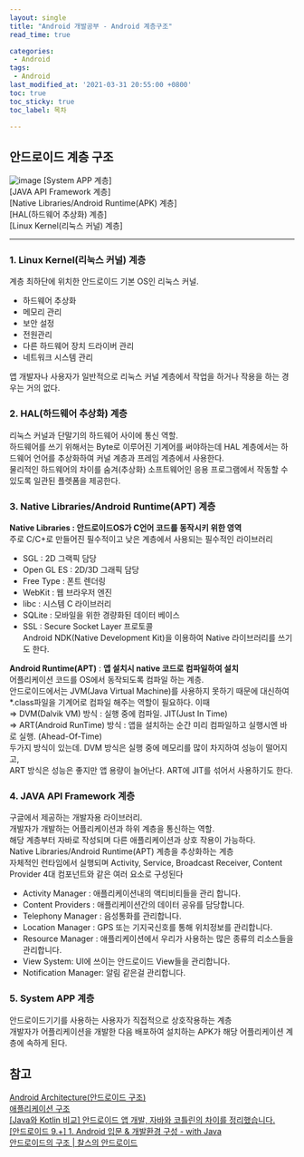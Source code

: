 ```yaml
---
layout: single
title: "Android 개발공부 - Android 계층구조"
read_time: true

categories: 
 - Android
tags: 
 - Android
last_modified_at: '2021-03-31 20:55:00 +0800'
toc: true
toc_sticky: true
toc_label: 목차

---
```

## 안드로이드 계층 구조
![image](https://user-images.githubusercontent.com/66898243/113152750-66e25200-9271-11eb-876e-f4190ca0ac17.png)
[System APP 계층]   
[JAVA API Framework 계층]    
[Native Libraries/Android Runtime(APK) 계층]    
[HAL(하드웨어 추상화) 계층]    
[Linux Kernel(리눅스 커널) 계층]    

----
   
### 1. Linux Kernel(리눅스 커널) 계층    
계층 최하단에 위치한 안드로이드 기본 OS인 리눅스 커널.     

- 하드웨어 추상화    
- 메모리 관리    
- 보안 설정    
- 전원관리    
- 다른 하드웨어 장치 드라이버 관리    
- 네트워크 시스템 관리    
    
앱 개발자나 사용자가 일반적으로 리눅스 커널 계층에서 작업을 하거나 작용을 하는 경우는 거의 없다.    
    
            
### 2. HAL(하드웨어 추상화) 계층    
리눅스 커널과 단말기의 하드웨어 사이에 통신 역할.    
하드웨어를 쓰기 위해서는 Byte로 이루어진 기계어를 써야하는데 HAL 계층에서는 하드웨어 언어를 추상화하여 커널 계층과 프레임 계층에서 사용한다.    
물리적인 하드웨어의 차이를 숨겨(추상화) 소프트웨어인 응용 프로그램에서 작동할 수 있도록 일관된 플렛폼을 제공한다.    
    
    
### 3. Native Libraries/Android Runtime(APT) 계층    
   
**Native Libraries : 안드로이드OS가 C언어 코드를 동작시키 위한 영역**    
주로 C/C+로 만들어진 필수적이고 낮은 계층에서 사용되는 필수적인 라이브러리    
- SGL : 2D 그랙픽 담당    
- Open GL ES : 2D/3D 그래픽 담당    
- Free Type : 폰트 렌더링    
- WebKit : 웹 브라우저 엔진    
- libc : 시스템 C 라이브러리    
- SQLite : 모바일을 위한 경량화된 데이터 베이스    
- SSL : Secure Socket Layer 프로토콜    
Android NDK(Native Development Kit)을 이용하여 Native 라이브러리를 쓰기도 한다.    
    
**Android Runtime(APT)** : **앱 설치시 native 코드로 컴파일하여 설치**    
어플리케이션 코드를 OS에서 동작되도록 컴파일 하는 계층.     
안드로이드에서는 JVM(Java Virtual Machine)를 사용하지 못하기 때문에 대신하여  *.class파일을 기계어로 컴파일 해주는 역할이 필요하다. 이때    
  ⇒ DVM(Dalvik VM) 방식 :  실행 중에 컴파일. JIT(Just In Time)    
  ⇒ ART(Android RunTime) 방식 : 앱을 설치하는 순간 미리 컴파일하고 실행시엔 바로 실행. (Ahead-Of-Time)    
두가지 방식이 있는데. DVM 방식은 실행 중에 메모리를 많이 차지하여 성능이 떨어지고,     
ART 방식은 성능은 좋지만 앱 용량이 늘어난다. ART에 JIT를 섞어서 사용하기도 한다.    
    
            
### 4. JAVA API Framework 계층    
구글에서 제공하는 개발자용 라이브러리.     
개발자가 개발하는 어플리케이션과 하위 계층을 통신하는 역할.     
해당 계층부터 자바로 작성되며 다른 애플리케이션과 상호 작용이 가능하다.     
Native Libraries/Android Runtime(APT) 계층을 추상화하는 계층    
자체적인 런타임에서 실행되며 Activity, Service, Broadcast Receiver, Content Provider 4대 컴포넌트와 같은 여러 요소로 구성된다    
   
- Activity Manager : 애플리케이션내의 액티비티들을 관리 합니다.    
- Content Providers : 애플리케이션간의 데이터 공유를 담당합니다.    
- Telephony Manager : 음성통화를 관리합니다.    
- Location Manager : GPS 또는 기지국신호를 통해 위치정보를 관리합니다.    
- Resource Manager : 애플리케이션에서 우리가 사용하는 많은 종류의 리소스들을 관리합니다.    
- View System: UI에 쓰이는 안드로이드 View들을 관리합니다.    
- Notification Manager: 알림 같은걸 관리합니다.    
    
    
### 5. System APP 계층        
안드로이드기기를 사용하는 사용자가 직접적으로 상호작용하는 계층    
개발자가 어플리케이션을 개발한 다음 배포하여 설치하는 APK가 해당 어플리케이션 계층에 속하게 된다.    
    
    
    
## 참고    
[Android Architecture(안드로이드 구조)](https://bearhunter49.tistory.com/4)    
[애플리케이션 구조](http://klutzy.github.io/android-design-ko/patterns/app-structure.html)    
[[Java와 Kotlin 비교] 안드로이드 앱 개발, 자바와 코틀린의 차이를 정리했습니다.](https://www.hanbit.co.kr/channel/category/category_view.html?cms_code=CMS7811735294)    
[[안드로이드 9.+] 1. Android 입문 & 개발환경 구성 - with Java](https://youngq.tistory.com/47)    
[안드로이드의 구조 | 찰스의 안드로이드](https://www.charlezz.com/?p=792)    
